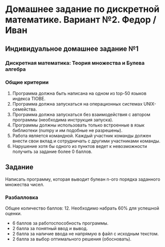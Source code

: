 # Домашнее задание по дискретной математике. Вариант №2. Федор / Иван

## Индивидуальное домашнее задание №1
### Дискретная математика: Теория множества и Булева алгебра

### Общие критерии
1. Программа должна быть написана на одном из top-50 языков индекса TIOBE.
2. Программа должна запускаться на операционных системах UNIX-семейства.
3. Программа должна запускаться без взаимодействия с автором программы (необходима инструкция запуска).
4. Программы должны использовать только встроенные в язык библиотеки (numpy и им подобные не разрешены).
5. Работа является командной. Каждый участник команды должен внести свои вклад и сотрудничать с другими участниками команды.
6. Нарушение хотя бы одного из пунктов ведет к невозможности получить за задание более 0 баллов.

## Задание
Написать программу, которая выводит булеан n-ого порядка заданного множества чисел.

### Разбалловка
Общее количество баллов: 12. Необходимо набрать 60% для успешной оценки.
- 6 баллов за работоспособность программы.
- 2 балла за понятный ввод и вывод.
- 2 балла за наличие ввода не напрямую в файл с исходным текстом.
- 2 балла за выбор оптимального решения (обосновать).
